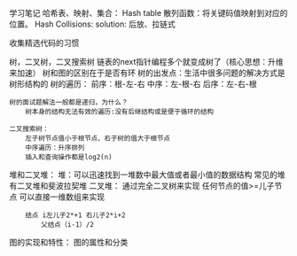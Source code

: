学习笔记
哈希表、映射、集合：
	Hash table
		散列函数：将关键码值映射到对应的位置。
		Hash Collisions:
			solution: 后放、拉链式
			
收集精选代码的习惯

树，二叉树，二叉搜索树
	链表的next指针编程多个就变成树了（核心思想：升维来加速）
	树和图的区别在于是否有环
	树的出发点：生活中很多问题的解决方式是树形结构的
	树的遍历：
		前序：根-左-右
		中序：左-根-右
		后序：左-右-根
	
	树的面试题解法一般都是递归，为什么？
		树本身的结构无法有效的遍历:没有后继结构或是便于循环的结构
	
	二叉搜索树：
		左子树节点值小于根节点、右子树的值大于根节点
		中序遍历：升序排列
		插入和查询操作都是log2(n)
		
		
堆和二叉堆：
	堆：可以迅速找到一堆数中最大值或者最小值的数据结构
	常见的堆有二叉堆和斐波拉契堆
	二叉堆：
		通过完全二叉树来实现
		任何节点的值>=儿子节点
		可以直接一维数组来实现
		
		结点 i左儿子2*+1 右儿子2*i+2
			父结点（i-1）/2
	
图的实现和特性：
	图的属性和分类
	
		